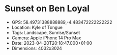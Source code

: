 # Sunset on Ben Loyal

- GPS: 58.49731388888889,-4.483472222222222
- Location: Kyle of Tongue
- Tags: Landscape, Sunrise/Sunset
- Camera: Apple iPhone 14 Pro Max
- Date: 2023-04-20T20:18:47.000+01:00
- Dimensions: 4032x3024
